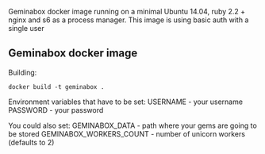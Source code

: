 Geminabox docker image running on a minimal Ubuntu 14.04, ruby 2.2 + nginx and s6 as a process manager.
This image is using basic auth with a single user

Geminabox docker image
------------------- 

Building:

    docker build -t geminabox .

Environment variables that have to be set:
   USERNAME - your username
   PASSWORD - your password

You could also set:
    GEMINABOX_DATA - path where your gems are going to be stored
    GEMINABOX_WORKERS_COUNT - number of unicorn workers (defaults to 2)
